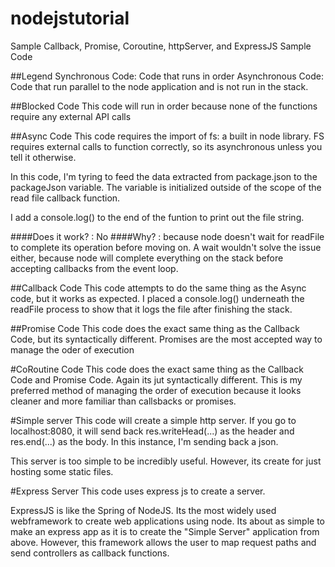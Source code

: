 # nodejstutorial
Sample Callback, Promise, Coroutine, httpServer, and ExpressJS Sample Code

##Legend
Synchronous Code: Code that runs in order
Asynchronous Code: Code that run parallel to the node application and is not run in the stack.

##Blocked Code
This code will run in order because none of the functions require any external API calls

##Async Code
This code requires the import of fs: a built in node library. FS requires external calls to function correctly, so its asynchronous unless you tell it otherwise.

In this code, I'm tyring to feed the data extracted from package.json to the packageJson variable. The variable is initialized outside of the scope of the read file callback function.

I add a console.log() to the end of the funtion to print out the file string.

####Does it work? : No
####Why? : because node doesn't wait for readFile to complete its operation before moving on. A wait wouldn't solve the issue either, because node will complete everything on the stack before accepting callbacks from the event loop.

##Callback Code
This code attempts to do the same thing as the Async code, but it works as expected. I placed a console.log() underneath the readFile process to show that it logs the file after finishing the stack.

##Promise Code
This code does the exact same thing as the Callback Code, but its syntactically different. Promises are the most accepted way to manage the oder of execution

#CoRoutine Code
This code does the exact same thing as the Callback Code and Promise Code. Again its jut syntactically different. This is my preferred method of managing the order of execution because it looks cleaner and more familiar than callsbacks or promises.

#Simple server
This code will create a simple http server. If you go to localhost:8080, it will send back res.writeHead(...) as the header and res.end(...) as the body. In this instance, I'm sending back a json.

This server is too simple to be incredibly useful. However, its create for just hosting some static files.

#Express Server
This code uses express js to create a server.

ExpressJS is like the Spring of NodeJS. Its the most widely used webframework to create web applications using node.
Its about as simple to make an express app as it is to create the "Simple Server" application from above. However, this framework allows the user to map request paths and send controllers as callback functions.


